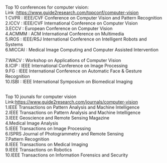 Top 10 conferences for computer vision:<br>
Link :https://www.guide2research.com/topconf/computer-vision<br>
1 CVPR : IEEE/CVF Conference on Computer Vision and Pattern Recognition<br>
2.ICCV : IEEE/CVF International Conference on Computer Vision<br>
3.ECCV : European Conference on Computer Vision<br>
4.ACMMM : ACM International Conference on Multimedia<br>
5.IROS : IEEE/RSJ International Conference on Intelligent Robots and Systems<br>
6.MICCAI : Medical Image Computing and Computer Assisted Intervention<br>	
7.WACV : Workshop on Applications of Computer Vision<br>
8.ICIP : IEEE International Conference on Image Processing<br>
9.FG : IEEE International Conference on Automatic Face & Gesture Recognition<br>
10.ISBI : IEEE International Symposium on Biomedical Imaging<br><br>

Top 10 jounals  for computer vision<br>
Link:https://www.guide2research.com/journals/computer-vision<br>
1.IEEE Transactions on Pattern Analysis and Machine Intelligence<br>
2.IEEE Transactions on Pattern Analysis and Machine Intelligence<br>
3.IEEE Geoscience and Remote Sensing Magazine<br>
4.Medical Image Analysis<br>
5.IEEE Transactions on Image Processing<br>
6.ISPRS Journal of Photogrammetry and Remote Sensing<br>
7.Pattern Recognition<br>
8.IEEE Transactions on Medical Imaging<br>
9.IEEE Transactions on Robotics<br>
10.IEEE Transactions on Information Forensics and Security<br>
